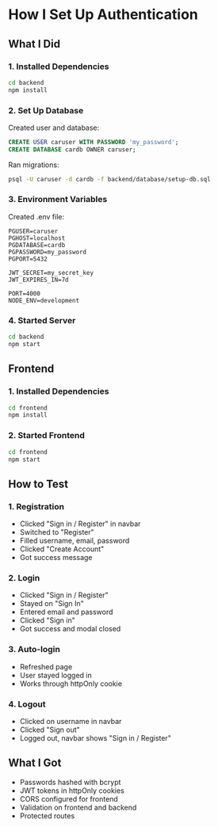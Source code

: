 # How I Set Up Authentication

## What I Did

### 1. Installed Dependencies
```bash
cd backend
npm install
```

### 2. Set Up Database
Created user and database:
```sql
CREATE USER caruser WITH PASSWORD 'my_password';
CREATE DATABASE cardb OWNER caruser;
```

Ran migrations:
```bash
psql -U caruser -d cardb -f backend/database/setup-db.sql
```

### 3. Environment Variables
Created .env file:
```env
PGUSER=caruser
PGHOST=localhost
PGDATABASE=cardb
PGPASSWORD=my_password
PGPORT=5432

JWT_SECRET=my_secret_key
JWT_EXPIRES_IN=7d

PORT=4000
NODE_ENV=development
```

### 4. Started Server
```bash
cd backend
npm start
```

## Frontend

### 1. Installed Dependencies
```bash
cd frontend
npm install
```

### 2. Started Frontend
```bash
cd frontend
npm start
```

## How to Test

### 1. Registration
- Clicked "Sign in / Register" in navbar
- Switched to "Register"
- Filled username, email, password
- Clicked "Create Account"
- Got success message

### 2. Login
- Clicked "Sign in / Register"
- Stayed on "Sign In"
- Entered email and password
- Clicked "Sign in"
- Got success and modal closed

### 3. Auto-login
- Refreshed page
- User stayed logged in
- Works through httpOnly cookie

### 4. Logout
- Clicked on username in navbar
- Clicked "Sign out"
- Logged out, navbar shows "Sign in / Register"

## What I Got
- Passwords hashed with bcrypt
- JWT tokens in httpOnly cookies
- CORS configured for frontend
- Validation on frontend and backend
- Protected routes

